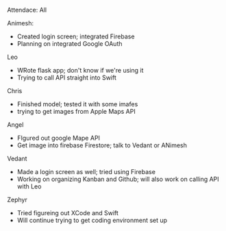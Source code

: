 Attendace: All

Animesh:
- Created login screen; integrated Firebase
- Planning on integrated Google OAuth

Leo
- WRote flask app; don't know if we're using it
- Trying to call API straight into Swift

Chris
- Finished model; tested it with some imafes
- trying to get images from Apple Maps API

Angel
- FIgured out google Mape API
- Get image into firebase Firestore; talk to Vedant or ANimesh

Vedant
- Made a login screen as well; tried using Firebase
- Working on organizing Kanban and Github; will also work on calling API with Leo

Zephyr
- Tried figureing out XCode and Swift
- Will continue trying to get coding environment set up
